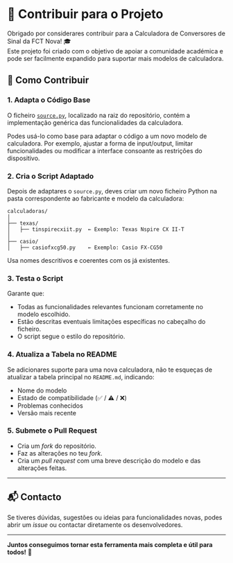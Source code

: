 # 🤝 Contribuir para o Projeto

Obrigado por considerares contribuir para a Calculadora de Conversores de Sinal da FCT Nova! 🎓  
Este projeto foi criado com o objetivo de apoiar a comunidade académica e pode ser facilmente expandido para suportar mais modelos de calculadora.

## 🧩 Como Contribuir

### 1. Adapta o Código Base

O ficheiro [`source.py`](https://github.com/nobrega8/Conversores_Sinal_Scripts/blob/main/source.py), localizado na raiz do repositório, contém a implementação genérica das funcionalidades da calculadora.

Podes usá-lo como base para adaptar o código a um novo modelo de calculadora. Por exemplo, ajustar a forma de input/output, limitar funcionalidades ou modificar a interface consoante as restrições do dispositivo.

### 2. Cria o Script Adaptado

Depois de adaptares o `source.py`, deves criar um novo ficheiro Python na pasta correspondente ao fabricante e modelo da calculadora:

```
calculadoras/
│
├── texas/
│   ├── tinspirecxiit.py  ← Exemplo: Texas Nspire CX II-T
│
├── casio/
│   ├── casiofxcg50.py    ← Exemplo: Casio FX-CG50
```

Usa nomes descritivos e coerentes com os já existentes.

### 3. Testa o Script

Garante que:

- Todas as funcionalidades relevantes funcionam corretamente no modelo escolhido.
- Estão descritas eventuais limitações específicas no cabeçalho do ficheiro.
- O script segue o estilo do repositório.

### 4. Atualiza a Tabela no README

Se adicionares suporte para uma nova calculadora, não te esqueças de atualizar a tabela principal no `README.md`, indicando:

- Nome do modelo
- Estado de compatibilidade (✅ / ⚠️ / ❌)
- Problemas conhecidos
- Versão mais recente

### 5. Submete o Pull Request

- Cria um *fork* do repositório.
- Faz as alterações no teu *fork*.
- Cria um *pull request* com uma breve descrição do modelo e das alterações feitas.

---

## 📬 Contacto

Se tiveres dúvidas, sugestões ou ideias para funcionalidades novas, podes abrir um *issue* ou contactar diretamente os desenvolvedores.

---

**Juntos conseguimos tornar esta ferramenta mais completa e útil para todos!** 🙌  
